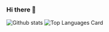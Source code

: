 ### Hi there 👋

![Github stats](https://github-readme-stats.vercel.app/api?username=metehancelik&theme=gotham&show_icons=true&count_private=true)
![Top Languages Card](https://github-readme-stats.vercel.app/api/top-langs/?username=metehancelik)
<!--
**metehancelik/metehancelik** is a ✨ _special_ ✨ repository because its `README.md` (this file) appears on your GitHub profile.

Here are some ideas to get you started:

- 🔭 I’m currently working on ...
- 🌱 I’m currently learning ...
- 👯 I’m looking to collaborate on ...
- 🤔 I’m looking for help with ...
- 💬 Ask me about ...
- 📫 How to reach me: ...
- 😄 Pronouns: ...
- ⚡ Fun fact: ...
-->
